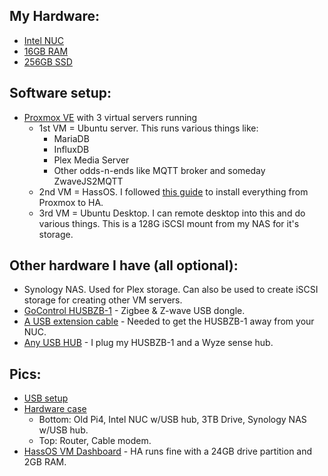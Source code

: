 ## My Hardware:
- [Intel NUC](https://www.amazon.com/gp/product/B018Q0GN60/)
- [16GB RAM](https://www.amazon.com/gp/product/B07MBP5NBT/)
- [256GB SSD](https://www.amazon.com/gp/product/B075RJS55D/)

## Software setup:
- [Proxmox VE](https://proxmox.com/en/proxmox-ve) with 3 virtual servers running
  - 1st VM = Ubuntu server. This runs various things like:
    - MariaDB
    - InfluxDB
    - Plex Media Server
    - Other odds-n-ends like MQTT broker and someday ZwaveJS2MQTT
  - 2nd VM = HassOS. I followed [this guide](https://community.home-assistant.io/t/installing-home-assistant-using-proxmox/201835) to install everything from Proxmox to HA.
  - 3rd VM = Ubuntu Desktop. I can remote desktop into this and do various things. This is a 128G iSCSI mount from my NAS for it's storage.

## Other hardware I have (all optional):
- Synology NAS. Used for Plex storage. Can also be used to create iSCSI storage for creating other VM servers.
- [GoControl HUSBZB-1](https://www.amazon.com/gp/product/B01GJ826F8/) - Zigbee & Z-wave USB dongle.
- [A USB extension cable](https://www.amazon.com/gp/product/B07VSG93G3/) - Needed to get the HUSBZB-1 away from your NUC.
- [Any USB HUB](https://www.amazon.com/gp/product/B00L2442H0/) - I plug my HUSBZB-1 and a Wyze sense hub.

## Pics:
- [USB setup](https://i.imgur.com/9ctzb8b.jpg)
- [Hardware case](https://i.imgur.com/sEWwOGF.jpg)
  - Bottom: Old Pi4, Intel NUC w/USB hub, 3TB Drive, Synology NAS w/USB hub.
  - Top: Router, Cable modem.
- [HassOS VM Dashboard](https://i.imgur.com/2ohQ8Oa.jpg) - HA runs fine with a 24GB drive partition and 2GB RAM.
